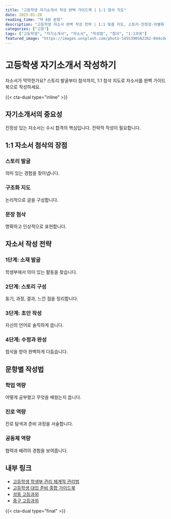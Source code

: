 ```yaml
---
title: "고등학생 자기소개서 작성 완벽 가이드북 | 1:1 첨삭 지도"
date: 2025-01-28
reading_time: "약 4분 분량"
description: "고등학생 자소서 완벽 작성 전략 | 1:1 맞춤 지도, 스토리·진정성·차별화 [2025년]"
categories: ["고등"]
tags: ["고등학생", "자기소개서", "자소서", "작성법", "첨삭", "1:1과외"]
featured_image: "https://images.unsplash.com/photo-1455390582262-044cdead277a?w=1200&h=630&fit=crop"
---
```


# 고등학생 자기소개서 작성하기

자소서가 막막한가요? 스토리 발굴부터 첨삭까지, 1:1 첨삭 지도로 자소서를 완벽 가이드북으로 작성하세요.

{{< cta-dual type="inline" >}}

## 자기소개서의 중요성

진정성 있는 자소서는 수시 합격의 핵심입니다. 전략적 작성이 필요합니다.

## 1:1 자소서 첨삭의 장점

### 스토리 발굴
의미 있는 경험을 찾아냅니다.

### 구조화 지도
논리적으로 글을 구성합니다.

### 문장 첨삭
명확하고 인상적으로 표현합니다.

## 자소서 작성 전략

### 1단계: 소재 발굴
학생부에서 의미 있는 활동을 찾습니다.

### 2단계: 스토리 구성
동기, 과정, 결과, 느낀 점을 정리합니다.

### 3단계: 초안 작성
자신의 언어로 솔직하게 씁니다.

### 4단계: 수정과 완성
첨삭을 받아 완벽하게 다듬습니다.

## 문항별 작성법

### 학업 역량
어떻게 공부했고 무엇을 배웠는지 씁니다.

### 진로 역량
진로 탐색과 준비 과정을 서술합니다.

### 공동체 역량
협력과 배려의 경험을 보여줍니다.

## 내부 링크
- [고등학생 학생부 관리 체계적 관리법](../../high/high-student-record/)
- [고등학생 대입 준비 종합 가이드북](../../high/high-college-preparation/)
- [성동 고등과외](../../local/seongdong-high/)
- [중구 고등과외](../../local/junggu-high/)

{{< cta-dual type="final" >}}
